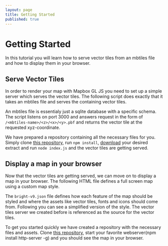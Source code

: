 ```yaml
---
layout: page
title: Getting Started
published: true
---
```


# Getting Started

In this tutorial you will learn how to serve vector tiles from an mbtiles file and how to display them in your browser. 

## Serve Vector Tiles

In order to render your map with Mapbox GL JS you need to set up a simple server which serves the vector tiles. The following script does exactly that it takes an mbtiles file and serves the containing vector tiles.

<script src="https://gist.github.com/manuelroth/8c03fe64bb2926e7f96e688c6bb1353c.js"></script>

An mbtiles file is essentialy just a sqlite database with a specific schema. The script listens on port 3000 and answers request in the form of `/<mbtiles-name>/<z>/<x>/<y>.pbf` and returns the vector tile at the requested xyz-coordinate.

We have prepared a repository containing all the necessary files for you. Simply clone [this repository](https://github.com/osm2vectortiles/mbtiles-server-example), run `npm install`, [download](osm2vectortiles.org/downloads) your desired extract and run `node index.js` and the vector tiles are getting served.

## Display a map in your browser

Now that the vector tiles are getting served, we can move on to display a map in your browser. The following HTML file defines a full screen map using a custom map style.

<script src="https://gist.github.com/manuelroth/06380f112ff31a9b8f65b4971f1ee910.js"></script>

The `bright-v9.json` file defines how each feature of the map should be styled and where the assets like vector tiles, fonts and icons should come from. Following you can see a simplified version of the style. The vector tiles server we created before is referenced as the source for the vector tiles.

<script src="https://gist.github.com/manuelroth/d67f1ae67dddbb659ff17a7bb854096d.js"></script>

To get you started quickly we have created a repository with the necessary files and assets. Clone [this repository](https://github.com/osm2vectortiles/mapbox-gl-js-example), start your favorite webserver(npm install http-server -g) and you should see the map in your browser.


